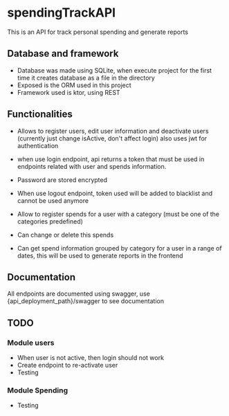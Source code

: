 # spendingTrackAPI

This is an API for track personal spending and generate reports

## Database and framework
* Database was made using SQLite, when execute project for the first time it creates database as a file in the directory
* Exposed is the ORM used in this project
* Framework used is ktor, using REST

## Functionalities
* Allows to register users, edit user information and deactivate users (currently just change isActive, don't affect login) also uses jwt for authentication
* when use login endpoint, api returns a token that must be used in endpoints related with user and spends information.
* Password are stored encrypted
* When use logout endpoint, token used will be added to blacklist and cannot be used anymore

* Allow to register spends for a user with a category (must be one of the categories predefined)
* Can change or delete this spends
* Can get spend information grouped by category for a user in a range of dates, this will be used to generate reports in the frontend

## Documentation
All endpoints are documented using swagger, use {api_deployment_path}/swagger to see documentation

## TODO
### Module users
* When user is not active, then login should not work
* Create endpoint to re-activate user
* Testing

### Module Spending
* Testing
